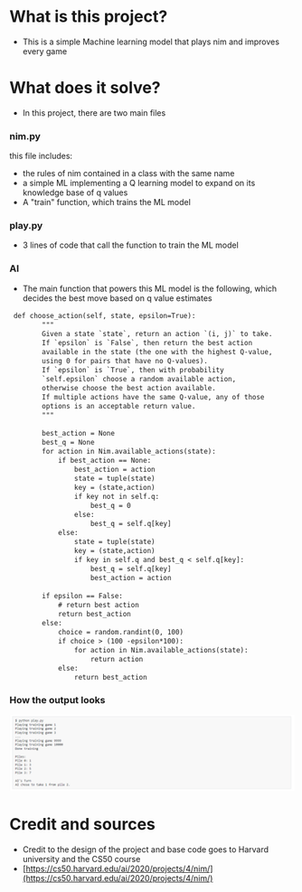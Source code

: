# What is this project?
- This is a simple Machine learning model that plays nim and improves every game
# What does it solve?
- In this project, there are two main files
### nim.py
this file includes:
 - the rules of nim contained in a class with the same name
 - a simple ML implementing a Q learning model to expand on its knowledge base of q values
 - A "train" function, which trains the ML model
   
### play.py
- 3 lines of code that call the function to train the ML model
### AI
- The main function that powers this ML model is the following, which decides the best move based on q value estimates
```
 def choose_action(self, state, epsilon=True):
        """
        Given a state `state`, return an action `(i, j)` to take.
        If `epsilon` is `False`, then return the best action
        available in the state (the one with the highest Q-value,
        using 0 for pairs that have no Q-values).
        If `epsilon` is `True`, then with probability
        `self.epsilon` choose a random available action,
        otherwise choose the best action available.
        If multiple actions have the same Q-value, any of those
        options is an acceptable return value.
        """
        
        best_action = None
        best_q = None
        for action in Nim.available_actions(state):
            if best_action == None:
                best_action = action
                state = tuple(state)
                key = (state,action)
                if key not in self.q:
                    best_q = 0
                else:
                    best_q = self.q[key]
            else:
                state = tuple(state)
                key = (state,action)
                if key in self.q and best_q < self.q[key]:
                    best_q = self.q[key]
                    best_action = action
        
        if epsilon == False:
            # return best action
            return best_action
        else:
            choice = random.randint(0, 100)
            if choice > (100 -epsilon*100):
                for action in Nim.available_actions(state):
                    return action
            else: 
                return best_action
```
### How the output looks
![alt text](https://github.com/garciadiazjuan/AI/blob/main/LEARNING/Nim-game/images/nim_example.png)

# Credit and sources
- Credit to the design of the project and base code goes to Harvard university and the CS50 course
- [https://cs50.harvard.edu/ai/2020/projects/4/nim/](https://cs50.harvard.edu/ai/2020/projects/4/nim/)
